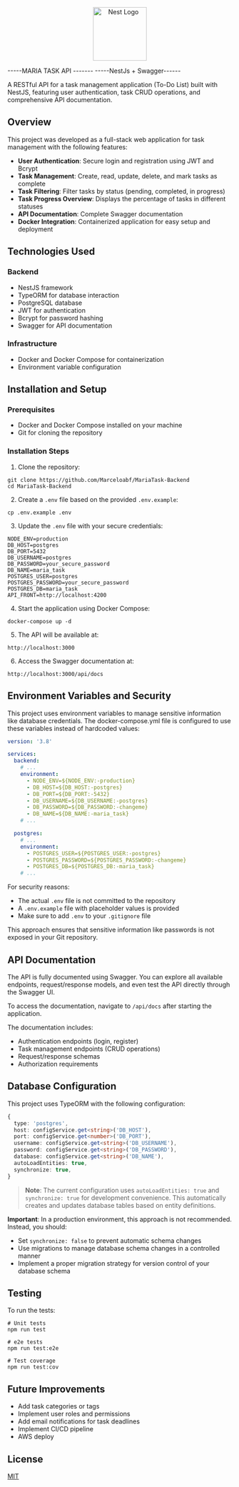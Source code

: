 <p align="center">
  <a href="http://nestjs.com/" target="blank"><img src="https://nestjs.com/img/logo-small.svg" width="120" alt="Nest Logo" /></a>
</p>

[circleci-image]: https://img.shields.io/circleci/build/github/nestjs/nest/master?token=abc123def456
[circleci-url]: https://circleci.com/gh/nestjs/nest

-----MARIA TASK API -------
-----NestJs + Swagger------

A RESTful API for a task management application (To-Do List) built with NestJS, featuring user authentication, task CRUD operations, and comprehensive API documentation.

## Overview

This project was developed as a full-stack web application for task management with the following features:

- **User Authentication**: Secure login and registration using JWT and Bcrypt
- **Task Management**: Create, read, update, delete, and mark tasks as complete
- **Task Filtering**: Filter tasks by status (pending, completed, in progress)
- **Task Progress Overview**: Displays the percentage of tasks in different statuses
- **API Documentation**: Complete Swagger documentation
- **Docker Integration**: Containerized application for easy setup and deployment


## Technologies Used

### Backend

- NestJS framework
- TypeORM for database interaction
- PostgreSQL database
- JWT for authentication
- Bcrypt for password hashing
- Swagger for API documentation


### Infrastructure

- Docker and Docker Compose for containerization
- Environment variable configuration


## Installation and Setup

### Prerequisites

- Docker and Docker Compose installed on your machine
- Git for cloning the repository


### Installation Steps

1. Clone the repository:

```shellscript
git clone https://github.com/Marceloabf/MariaTask-Backend
cd MariaTask-Backend
```


2. Create a `.env` file based on the provided `.env.example`:

```shellscript
cp .env.example .env
```


3. Update the `.env` file with your secure credentials:

```plaintext
NODE_ENV=production
DB_HOST=postgres
DB_PORT=5432
DB_USERNAME=postgres
DB_PASSWORD=your_secure_password
DB_NAME=maria_task
POSTGRES_USER=postgres
POSTGRES_PASSWORD=your_secure_password
POSTGRES_DB=maria_task
API_FRONT=http://localhost:4200
```


4. Start the application using Docker Compose:

```shellscript
docker-compose up -d
```


5. The API will be available at:

```plaintext
http://localhost:3000
```


6. Access the Swagger documentation at:

```plaintext
http://localhost:3000/api/docs
```

## Environment Variables and Security

This project uses environment variables to manage sensitive information like database credentials. The docker-compose.yml file is configured to use these variables instead of hardcoded values:

```yaml
version: '3.8'

services:
  backend:
    # ...
    environment:
      - NODE_ENV=${NODE_ENV:-production}
      - DB_HOST=${DB_HOST:-postgres}
      - DB_PORT=${DB_PORT:-5432}
      - DB_USERNAME=${DB_USERNAME:-postgres}
      - DB_PASSWORD=${DB_PASSWORD:-changeme}
      - DB_NAME=${DB_NAME:-maria_task}
    # ...

  postgres:
    # ...
    environment:
      - POSTGRES_USER=${POSTGRES_USER:-postgres}
      - POSTGRES_PASSWORD=${POSTGRES_PASSWORD:-changeme}
      - POSTGRES_DB=${POSTGRES_DB:-maria_task}
    # ...
```

For security reasons:

- The actual `.env` file is not committed to the repository
- A `.env.example` file with placeholder values is provided
- Make sure to add `.env` to your `.gitignore` file


This approach ensures that sensitive information like passwords is not exposed in your Git repository.

## API Documentation

The API is fully documented using Swagger. You can explore all available endpoints, request/response models, and even test the API directly through the Swagger UI.

To access the documentation, navigate to `/api/docs` after starting the application.

The documentation includes:

- Authentication endpoints (login, register)
- Task management endpoints (CRUD operations)
- Request/response schemas
- Authorization requirements


## Database Configuration

This project uses TypeORM with the following configuration:

```typescript
{
  type: 'postgres',
  host: configService.get<string>('DB_HOST'),
  port: configService.get<number>('DB_PORT'),
  username: configService.get<string>('DB_USERNAME'),
  password: configService.get<string>('DB_PASSWORD'),
  database: configService.get<string>('DB_NAME'),
  autoLoadEntities: true,
  synchronize: true,
}
```

> **Note**: The current configuration uses `autoLoadEntities: true` and `synchronize: true` for development convenience. This automatically creates and updates database tables based on entity definitions.

**Important**: In a production environment, this approach is not recommended. Instead, you should:

- Set `synchronize: false` to prevent automatic schema changes
- Use migrations to manage database schema changes in a controlled manner
- Implement a proper migration strategy for version control of your database schema


## Testing

To run the tests:

```shellscript
# Unit tests
npm run test

# e2e tests
npm run test:e2e

# Test coverage
npm run test:cov
```

## Future Improvements

- Add task categories or tags
- Implement user roles and permissions
- Add email notifications for task deadlines
- Implement CI/CD pipeline
- AWS deploy


## License

[MIT](LICENSE)
